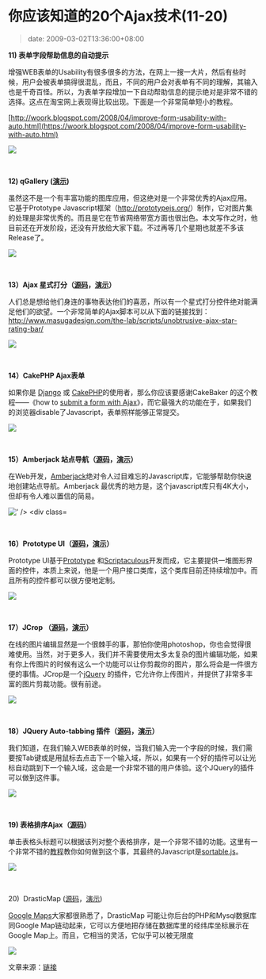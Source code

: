 # 你应该知道的20个Ajax技术(11-20)
>date: 2009-03-02T13:36:00+08:00


**11) 表单字段帮助信息的自动提示**


增强WEB表单的Usability有很多很多的方法，在网上一搜一大片，然后有些时候，用户会被表单搞得很混乱，而且，不同的用户会对表单有不同的理解，其输入也是千奇百怪。所以，为表单字段增加一下自动帮助信息的提示绝对是非常不错的选择。这点在淘宝网上表现得比较出现。下面是一个非常简单短小的教程。


[http://woork.blogspot.com/2008/04/improve-form-usability-with-auto.html](https://woork.blogspot.com/2008/04/improve-form-usability-with-auto.html)


![](http://nettuts.s3.amazonaws.com/090_20ajax/10.png)


 


**12) qGallery (**[**演示**](http://qgallery.quadrifolia.de/)**)**


虽然这不是一个有丰富功能的图库应用，但这绝对是一个非常优秀的Ajax应用。它基于Prototype Javascript框架（<http://prototypejs.org/>）制作，它对图片集的处理是非常优秀的。而且是它在节省网络带宽方面也很出色。本文写作之时，他目前还在开发阶段，还没有开放给大家下载。不过再等几个星期也就差不多该Release了。


![](http://nettuts.s3.amazonaws.com/090_20ajax/11.jpg)


 


**13）Ajax 星式打分（**[**源码**](http://www.masugadesign.com/download.php?ajaxstarrater_v122.zip)**，**[**演示**](http://www.masugadesign.com/the-lab/scripts/unobtrusive-ajax-star-rating-bar/)**）**


人们总是想给他们身连的事物表达他们的喜恶，所以有一个星式打分控件绝对能满足他们的欲望。一个非常简单的Ajax脚本可以从下面的链接找到：<http://www.masugadesign.com/the-lab/scripts/unobtrusive-ajax-star-rating-bar/>


![](http://nettuts.s3.amazonaws.com/090_20ajax/12.jpg)


 


**14）CakePHP Ajax表单**


如果你是 [Django](http://nettuts.com/web-roundups/10-insanely-useful-django-tips/) 或 [CakePHP](http://www.cakephp.org/)的使用者，那么你应该要感谢CakeBaker 的这个教程——《how to [submit a form with Ajax](http://cakebaker.42dh.com/2006/01/18/submit-a-form-with-ajax/)》，而它最强大的功能在于，如果我们的浏览器disable了Javascript，表单照样能够正常提交。


![](http://nettuts.s3.amazonaws.com/090_20ajax/13.jpg)


 


**15）Amberjack 站点导航（**[**源码**](http://amberjack.org/src/stable/)**，**[**演示**](http://amberjack.org/?tourId=AJTour)**）**


在Web开发，[Amberjack](http://www.amberjack.org/)绝对令人过目难忘的Javascript库，它能够帮助你快速地创建站点导航。Amberjack 最优秀的地方是，这个javascript库只有4K大小，但却有令人难以置信的简易。


![\' /></div>  <div class=](http://nettuts.s3.amazonaws.com/090_20ajax/14.jpg) 


 


**16）Prototype UI（**[**源码**](http://www.prototype-ui.com/download)**，**[**演示**](http://www.prototype-ui.com/)**）**


Prototype UI基于[Prototype](http://www.prototypejs.org/) 和[Scriptaculous](http://script.aculo.us/)开发而成，它主要提供一堆图形界面的控件，本质上来说，他是一个用户接口类库，这个类库目前还持续增加中。而且所有的控件都可以很方便地定制。


![](http://nettuts.s3.amazonaws.com/090_20ajax/15.jpg)


 


**17）JCrop （**[**源码**](http://deepliquid.com/content/Jcrop_Download.html)**，**[**演示**](http://deepliquid.com/content/Jcrop_Examples.html)**）**


在线的图片编辑显然是一个很棘手的事，那怕你使用photoshop，你也会觉得很难使用。当然，对于更多人，我们并不需要使用太多太复杂的图片编辑功能，如果有你上传图片的时候有这么一个功能可以让你剪裁你的图片，那么将会是一件很方便的事情。JCrop是一个[jQuery](http://www.jquery.com/) 的插件，它允许你上传图片，并提供了非常多丰富的图片剪裁功能。很有前途。


![](http://nettuts.s3.amazonaws.com/090_20ajax/16.jpg)


 


**18）JQuery Auto-tabbing 插件（**[**源码**](http://www.lousyllama.com/sites/www.lousyllama.com/files/jquery.autotab-1.1b.js.txt)**，**[**演示**](http://www.lousyllama.com/sandbox/jquery-autotab)**）**


我们知道，在我们输入WEB表单的时候，当我们输入完一个字段的时候，我们需要按Tab键或是用鼠标去点击下一个输入域，所以，如果有一个好的插件可以让光标自动跳到下一个输入域，这会是一个非常不错的用户体验。这个JQuery的插件可以做到这件事。


![](http://nettuts.s3.amazonaws.com/090_20ajax/17.png)


 


**19) 表格排序Ajax（**[**源码**](http://www.box.net/shared/53al1imrk4)**）**


单击表格头标题可以根据该列对整个表格排序，是一个非常不错的功能。这里有一个非常不错的[教程](https://woork.blogspot.com/2008/02/sort-table-rows-using-ajax.html)教你如何做到这个事，其最终的Javascript是[sortable.js](http://www.kryogenix.org/code/browser/sorttable/)。


![](http://nettuts.s3.amazonaws.com/090_20ajax/19.png)


 


20)  DrasticMap ([源码](http://www.drasticdata.nl/DDDownloads.php)，[演示](http://www.drasticdata.nl/DDExamples.php))


[Google Maps](https://maps.google.com/)大家都很熟悉了，DrasticMap 可能让你后台的PHP和Mysql数据库同Google Map链动起来，它可以方便地把存储在数据库里的经纬库坐标展示在Google Map上。而且，它相当的灵活，它似乎可以被无限度


![](http://nettuts.s3.amazonaws.com/090_20ajax/20.jpg)


文章来源：[链接](http://nettuts.com/web-roundups/20-excellent-ajax-effects-you-should-know/)



